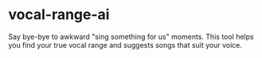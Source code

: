 # vocal-range-ai
Say bye-bye to awkward "sing something for us" moments. This tool helps you find your true vocal range and suggests songs that suit your voice.
